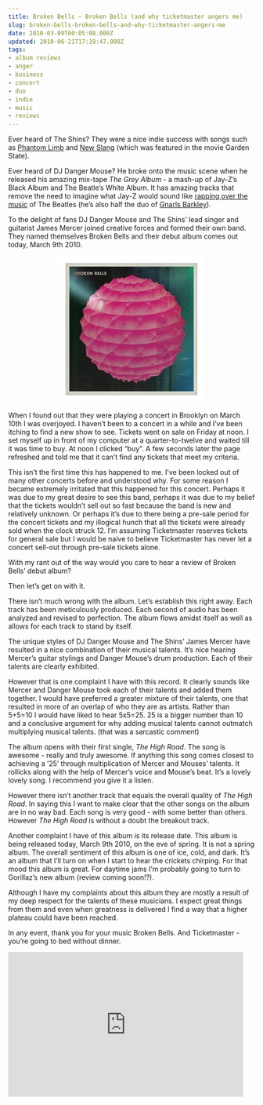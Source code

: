 ```yaml
---
title: Broken Bells – Broken Bells (and why ticketmaster angers me)
slug: broken-bells-broken-bells-and-why-ticketmaster-angers-me
date: 2010-03-09T00:05:08.000Z
updated: 2010-06-21T17:19:47.000Z
tags:
- album reviews
- anger
- business
- concert
- duo
- indie
- music
- reviews
---
```


Ever heard of The Shins?  They were a nice indie success with songs such as <a href="http://www.youtube.com/watch?v=OkITsv3Nk6M">Phantom Limb</a> and <a href="http://www.youtube.com/watch?v=Q322n-f3FlU">New Slang</a> (which was featured in the movie Garden State).

Ever heard of DJ Danger Mouse?  He broke onto the music scene when he released his amazing mix-tape <em>The Grey Album</em> - a mash-up of Jay-Z’s Black Album and The Beatle’s White Album.  It has amazing tracks that remove the need to imagine what Jay-Z would sound like <a href="http://www.youtube.com/watch?v=O3VVykEt37c">rapping over the music</a> of The Beatles (he’s also half the duo of <a href="http://www.youtube.com/watch?v=bd2B6SjMh_w">Gnarls Barkley</a>).

To the delight of fans DJ Danger Mouse and The Shins’ lead singer and guitarist James Mercer joined creative forces and formed their own band.  They named themselves Broken Bells and their debut album comes out today, March 9th 2010.
<p style="text-align: center;"><a href="http://www.amazon.com/gp/product/B0031AV72Q?ie=UTF8&amp;tag=harwol-20&amp;linkCode=as2&amp;camp=1789&amp;creative=9325&amp;creativeASIN=B0031AV72Q"><img class="aligncenter" src="/images/posts/2010/03/wpid-brokenbells.NxPP0u5VPVvy.jpg" border="0" alt="wpid-brokenbells.NxPP0u5VPVvy.jpg" width="300" height="300" /></a></p>
<!--more--> When I found out that they were playing a concert in Brooklyn on March 10th I was overjoyed.  I haven’t been to a concert in a while and I’ve been itching to find a new show to see.  Tickets went on sale on Friday at noon.  I set myself up in front of my computer at a quarter-to-twelve and waited till it was time to buy.  At noon I clicked “buy”.  A few seconds later the page refreshed and told me that it can’t find any tickets that meet my criteria.

This isn’t the first time this has happened to me.  I’ve been locked out of many other concerts before and understood why.  For some reason I became extremely irritated that this happened for this concert.  Perhaps it was due to my great desire to see this band, perhaps it was due to my belief that the tickets wouldn’t sell out so fast because the band is new and relatively unknown.  Or perhaps it’s due to there being a pre-sale period for the concert tickets and my illogical hunch that all the tickets were already sold when the clock struck 12.  I’m assuming Ticketmaster reserves tickets for general sale but I would be naive to believe Ticketmaster has never let a concert sell-out through pre-sale tickets alone.

With my rant out of the way would you care to hear a review of Broken Bells’ debut album?

Then let’s get on with it.

There isn’t much wrong with the album.  Let’s establish this right away.  Each track has been meticulously produced.  Each second of audio has been analyzed and revised to perfection.  The album flows amidst itself as well as allows for each track to stand by itself.

The unique styles of DJ Danger Mouse and The Shins’ James Mercer have resulted in a nice combination of their musical talents.  It’s nice hearing Mercer’s guitar stylings and Danger Mouse’s drum production.  Each of their talents are clearly exhibited.

However that is one complaint I have with this record.  It clearly sounds like Mercer and Danger Mouse took each of their talents and added them together.  I would have preferred a greater mixture of their talents, one that resulted in more of an overlap of who they are as artists.  Rather than 5+5=10 I would have liked to hear 5x5=25.  25 is a bigger number than 10 and a conclusive argument for why adding musical talents cannot outmatch multiplying musical talents.  (that was a sarcastic comment)

The album opens with their first single, <em>The High Road</em>.  The song is awesome - really and truly awesome.  If anything this song comes closest to achieving a ’25’ through multiplication of Mercer and Mouses’ talents.  It rollicks along with the help of Mercer’s voice and Mouse’s beat.  It’s a lovely lovely song.  I recommend you give it a listen.

However there isn’t another track that equals the overall quality of <em>The High Road</em>.  In saying this I want to make clear that the other songs on the album are in no way bad.  Each song is very good - with some better than others.  However <em>The High Road</em> is without a doubt the breakout track.

Another complaint I have of this album is its release date.  This album is being released today, March 9th 2010, on the eve of spring.  It is not a spring album.  The overall sentiment of this album is one of ice, cold, and dark.  It’s an album that I’ll turn on when I start to hear the crickets chirping.  For that mood this album is great.  For daytime jams I’m probably going to turn to Gorillaz’s new album (review coming soon!?).

Although I have my complaints about this album they are mostly a result of my deep respect for the talents of these musicians.  I expect great things from them and even when greatness is delivered I find a way that a higher plateau could have been reached.

In any event, thank you for your music Broken Bells.  And Ticketmaster - you’re going to bed without dinner.

<object classid="clsid:d27cdb6e-ae6d-11cf-96b8-444553540000" width="480" height="295" codebase="http://download.macromedia.com/pub/shockwave/cabs/flash/swflash.cab#version=6,0,40,0"><param name="allowFullScreen" value="true" /><param name="allowscriptaccess" value="always" /><param name="src" value="http://www.youtube.com/v/gWBG1j_flrg&amp;hl=en_US&amp;fs=1&amp;" /><param name="allowfullscreen" value="true" /><embed type="application/x-shockwave-flash" width="480" height="295" src="http://www.youtube.com/v/gWBG1j_flrg&amp;hl=en_US&amp;fs=1&amp;" allowscriptaccess="always" allowfullscreen="true"></embed></object>
